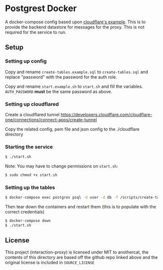 # Postgrest Docker

A docker-compose config based upon [cloudflare's example](https://github.com/cloudflare/postgres-postgrest-cloudflared-example).
This is to provide the backend datastore for messages for the proxy. This is not required for the service to run.

## Setup

### Setting up config

Copy and rename `create-tables.example.sql` to `create-tables.sql` and replace "password" with the password for the auth role.

Copy and rename `start.example.sh` to `start.sh` and fill the variables. `AUTH_PASSWORD` **must** be the same password as above.  

### Setting up cloudflared

Create a cloudflared tunnel https://developers.cloudflare.com/cloudflare-one/connections/connect-apps/create-tunnel

Copy the related config, pem file and json config to the ./cloudflare directory

### Starting the service

```sh
$ ./start.sh
```

Note: You may have to change permissions on `start.sh`:

```sh
$ sudo chmod +x start.sh
```

### Setting up the tables

```sh
$ docker-compose exec postgres psql -U user -d db -f /scripts/create-tables.sql 
```

Then tear down the containers and restart them (this is to populate with the correct credentials)

```sh
$ docker-compose down
$ ./start.sh
```

## License

This project (interaction-proxy) is licensed under MIT to anothercat, the contents of this directory are based off the github repo linked above and the original license is included in `SOURCE_LICENSE`
